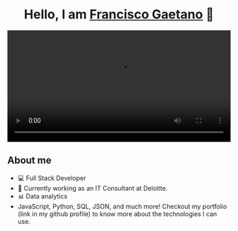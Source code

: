 <div align="center">
  <h1 align="center">Hello, I am <a href="https://franciscogaetano.000webhostapp.com/">Francisco Gaetano</a> 👋</h1>
</div>
<video width="100%" height="auto" controls>
  <source src="gaetanofbanner.mp4" type="video/mp4">
  Tu navegador no soporta el tag de video.
</video>

## About me

- 💻 Full Stack Developer
- 💼 Currently working as an IT Consultant at Deloitte.
- 📊 Data analytics
- JavaScript, Python, SQL, JSON, and much more! Checkout my portfolio (link in my github profile) to know more about the technologies I can use.
